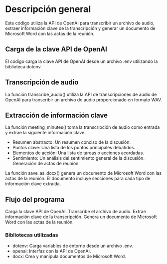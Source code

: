 # Descripción general

Este código utiliza la API de OpenAI para transcribir un archivo de audio, extraer información clave de la transcripción y generar un documento de Microsoft Word con las actas de la reunión.

## Carga de la clave API de OpenAI

El código carga la clave API de OpenAI desde un archivo .env utilizando la biblioteca dotenv.

## Transcripción de audio

La función transcribe_audi<wbr>o() utiliza la API de transcripciones de audio de OpenAI para transcribir un archivo de audio proporcionado en formato WAV.

## Extracción de información clave

La función meeting_minutes<wbr>() toma la transcripción de audio como entrada y extrae la siguiente información clave:

- Resumen abstracto: Un resumen conciso de la discusión.
- Puntos clave: Una lista de los puntos principales debatidos.
- Elementos de acción: Una lista de tareas o acciones acordadas.
- Sentimiento: Un análisis del sentimiento general de la discusión.
Generación de actas de reunión

La función save_as_docx() genera un documento de Microsoft Word con las actas de la reunión. El documento incluye secciones para cada tipo de información clave extraída.

## Flujo del programa

Carga la clave API de OpenAI.
Transcribe el archivo de audio.
Extrae información clave de la transcripción.
Genera un documento de Microsoft Word con las actas de la reunión.

### Bibliotecas utilizadas

- dotenv: Carga variables de entorno desde un archivo .env.
- openai: Interfaz con la API de OpenAI.
- docx: Crea y manipula documentos de Microsoft Word.
